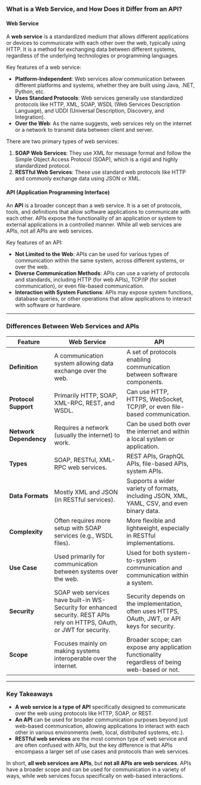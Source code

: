 ### What is a Web Service, and How Does it Differ from an API?

#### **Web Service**

A **web service** is a standardized medium that allows different applications or devices to communicate with each other over the web, typically using HTTP. It is a method for exchanging data between different systems, regardless of the underlying technologies or programming languages.

Key features of a web service:
- **Platform-Independent**: Web services allow communication between different platforms and systems, whether they are built using Java, .NET, Python, etc.
- **Uses Standard Protocols**: Web services generally use standardized protocols like HTTP, XML, SOAP, WSDL (Web Services Description Language), and UDDI (Universal Description, Discovery, and Integration).
- **Over the Web**: As the name suggests, web services rely on the internet or a network to transmit data between client and server.

There are two primary types of web services:
1. **SOAP Web Services**: They use XML for message format and follow the Simple Object Access Protocol (SOAP), which is a rigid and highly standardized protocol.
2. **RESTful Web Services**: These use standard web protocols like HTTP and commonly exchange data using JSON or XML.

#### **API (Application Programming Interface)**

An **API** is a broader concept than a web service. It is a set of protocols, tools, and definitions that allow software applications to communicate with each other. APIs expose the functionality of an application or system to external applications in a controlled manner. While all web services are APIs, not all APIs are web services.

Key features of an API:
- **Not Limited to the Web**: APIs can be used for various types of communication within the same system, across different systems, or over the web.
- **Diverse Communication Methods**: APIs can use a variety of protocols and standards, including HTTP (for web APIs), TCP/IP (for socket communication), or even file-based communication.
- **Interaction with System Functions**: APIs may expose system functions, database queries, or other operations that allow applications to interact with software or hardware.

---

### **Differences Between Web Services and APIs**

| **Feature**              | **Web Service**                                    | **API**                                           |
|--------------------------|----------------------------------------------------|---------------------------------------------------|
| **Definition**            | A communication system allowing data exchange over the web. | A set of protocols enabling communication between software components. |
| **Protocol Support**      | Primarily HTTP, SOAP, XML-RPC, REST, and WSDL.     | Can use HTTP, HTTPS, WebSocket, TCP/IP, or even file-based communication. |
| **Network Dependency**    | Requires a network (usually the internet) to work. | Can be used both over the internet and within a local system or application. |
| **Types**                 | SOAP, RESTful, XML-RPC web services.               | REST APIs, GraphQL APIs, file-based APIs, system APIs. |
| **Data Formats**          | Mostly XML and JSON (in RESTful services).         | Supports a wider variety of formats, including JSON, XML, YAML, CSV, and even binary data. |
| **Complexity**            | Often requires more setup with SOAP services (e.g., WSDL files). | More flexible and lightweight, especially in RESTful implementations. |
| **Use Case**              | Used primarily for communication between systems over the web. | Used for both system-to-system communication and communication within a system. |
| **Security**              | SOAP web services have built-in WS-Security for enhanced security. REST APIs rely on HTTPS, OAuth, or JWT for security. | Security depends on the implementation, often uses HTTPS, OAuth, JWT, or API keys for security. |
| **Scope**                 | Focuses mainly on making systems interoperable over the internet. | Broader scope; can expose any application functionality regardless of being web-based or not. |

---

### **Key Takeaways**

- **A web service is a type of API** specifically designed to communicate over the web using protocols like HTTP, SOAP, or REST.
- **An API** can be used for broader communication purposes beyond just web-based communication, allowing applications to interact with each other in various environments (web, local, distributed systems, etc.).
- **RESTful web services** are the most common type of web service and are often confused with APIs, but the key difference is that APIs encompass a larger set of use cases and protocols than web services.

In short, **all web services are APIs**, but **not all APIs are web services**. APIs have a broader scope and can be used for communication in a variety of ways, while web services focus specifically on web-based interactions.